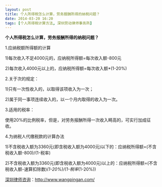 ```yaml
---
layout: post
title: 个人所得税怎么计算，劳务报酬所得的纳税问题？
date: 2014-03-20 16:20
tags: [个人所得税计算方法, 深圳劳动律师事务所]
---
```

<strong>个人所得税怎么计算，劳务报酬所得的纳税问题？</strong>

1.应纳税额所得额的计算

1)每次收入不足4000元的，应纳税所得额=每次收入额-800元

2)每次收入4000元以上的，应纳税所得额=每次收入额*(1-20%)

2.关于次的规定：

1)只有一次性收入的，以取得该项收入为一次；

2)属于同一事项连续收入的，以一个月内取得的收入为一次。

3.适用的税率：

使用20%的比例税率，但是，对劳务报酬所得一次收入畸高的，可实行加成征收。

4.为纳税人代缴税款的计算办法

1)不含税收入额为3360元(即含税收入额为4000元)以下的：应纳税所得额=(不含税收入额-800)/(1-税率)

2)不含税收入额为3360元(即含税收入额为4000元)以上的：应纳税所得额=(不含税收入额-速算扣除数)*(1-20%)/(1-税率*(1-20%))


<a href="http://www.wangpingan.com/">深圳律师咨询</a>：<a href="http://www.wangpingan.com/">http://www.wangpingan.com/</a>

